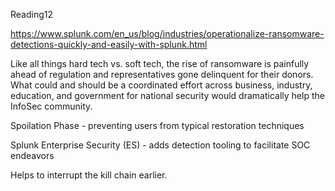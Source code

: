 Reading12

https://www.splunk.com/en_us/blog/industries/operationalize-ransomware-detections-quickly-and-easily-with-splunk.html 

Like all things hard tech vs. soft tech, the rise of ransomware is painfully ahead of regulation and representatives gone delinquent for their donors. What could and should be a coordinated effort across business, industry, education, and government for national security would dramatically help the InfoSec community.

Spoilation Phase - preventing users from typical restoration techniques

Splunk Enterprise Security (ES) - adds detection tooling to facilitate SOC endeavors

Helps to interrupt the kill chain earlier.      
